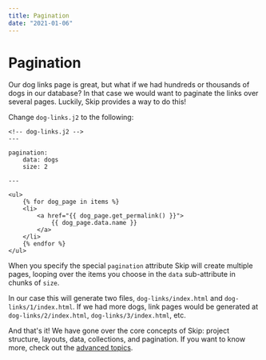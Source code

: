 ```yaml
---
title: Pagination
date: "2021-01-06"
---
```


# Pagination

Our dog links page is great, but what if we had hundreds or thousands of dogs in our database?
In that case we would want to paginate the links over several pages.
Luckily, Skip provides a way to do this!

Change `dog-links.j2` to the following:

``` jinja2
<!-- dog-links.j2 -->
---

pagination:
    data: dogs
    size: 2

---

<ul>
    {% for dog_page in items %}
    <li>
        <a href="{{ dog_page.get_permalink() }}">
            {{ dog_page.data.name }}
        </a>
    </li>
    {% endfor %}
</ul>
```

When you specify the special `pagination` attribute Skip will create multiple pages, looping over the items you choose in the `data` sub-attribute in chunks of `size`.

In our case this will generate two files, `dog-links/index.html` and `dog-links/1/index.html`.
If we had more dogs, link pages would be generated at `dog-links/2/index.html`, `dog-links/3/index.html`, etc.

And that's it!
We have gone over the core concepts of Skip: project structure, layouts, data, collections, and pagination.
If you want to know more, check out the [advanced topics](/advanced/command-line-usage/).
